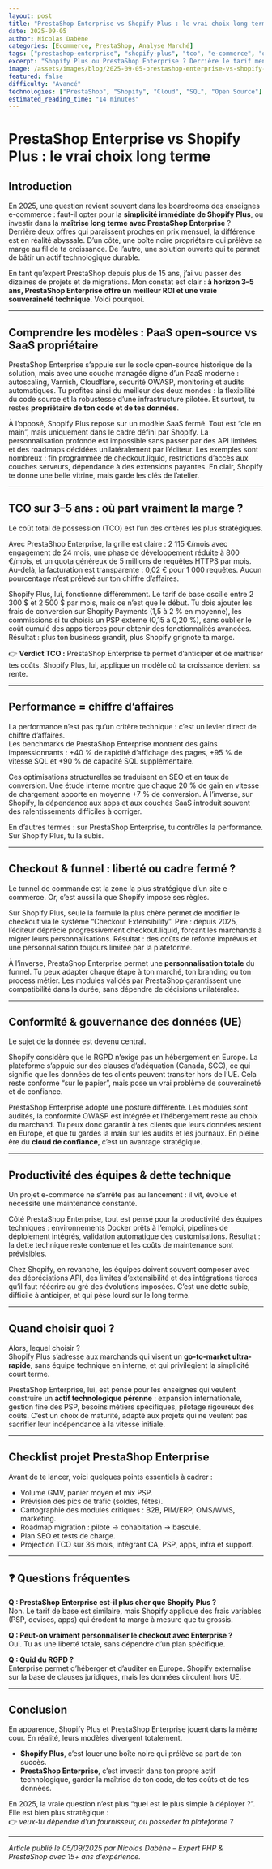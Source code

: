 ```yaml
---
layout: post
title: "PrestaShop Enterprise vs Shopify Plus : le vrai choix long terme"
date: 2025-09-05
author: Nicolas Dabène
categories: [Ecommerce, PrestaShop, Analyse Marché]
tags: ["prestashop-enterprise", "shopify-plus", "tco", "e-commerce", "open-source"]
excerpt: "Shopify Plus ou PrestaShop Enterprise ? Derrière le tarif mensuel, le vrai enjeu est la maîtrise du code, des coûts et des données. Analyse complète pour choisir durablement."
image: /assets/images/blog/2025-09-05-prestashop-enterprise-vs-shopify-plus.jpg
featured: false
difficulty: "Avancé"
technologies: ["PrestaShop", "Shopify", "Cloud", "SQL", "Open Source"]
estimated_reading_time: "14 minutes"
---
```


# PrestaShop Enterprise vs Shopify Plus : le vrai choix long terme

## Introduction

En 2025, une question revient souvent dans les boardrooms des enseignes e-commerce : faut-il opter pour la **simplicité immédiate de Shopify Plus**, ou investir dans la **maîtrise long terme avec PrestaShop Enterprise** ?  
Derrière deux offres qui paraissent proches en prix mensuel, la différence est en réalité abyssale. D’un côté, une boîte noire propriétaire qui prélève sa marge au fil de ta croissance. De l’autre, une solution ouverte qui te permet de bâtir un actif technologique durable.  

En tant qu’expert PrestaShop depuis plus de 15 ans, j’ai vu passer des dizaines de projets et de migrations. Mon constat est clair : **à horizon 3–5 ans, PrestaShop Enterprise offre un meilleur ROI et une vraie souveraineté technique**. Voici pourquoi.

---

## Comprendre les modèles : PaaS open-source vs SaaS propriétaire

PrestaShop Enterprise s’appuie sur le socle open-source historique de la solution, mais avec une couche managée digne d’un PaaS moderne : autoscaling, Varnish, Cloudflare, sécurité OWASP, monitoring et audits automatiques. Tu profites ainsi du meilleur des deux mondes : la flexibilité du code source et la robustesse d’une infrastructure pilotée. Et surtout, tu restes **propriétaire de ton code et de tes données**.

À l’opposé, Shopify Plus repose sur un modèle SaaS fermé. Tout est “clé en main”, mais uniquement dans le cadre défini par Shopify. La personnalisation profonde est impossible sans passer par des API limitées et des roadmaps décidées unilatéralement par l’éditeur. Les exemples sont nombreux : fin programmée de checkout.liquid, restrictions d’accès aux couches serveurs, dépendance à des extensions payantes. En clair, Shopify te donne une belle vitrine, mais garde les clés de l’atelier.

---

## TCO sur 3–5 ans : où part vraiment la marge ?

Le coût total de possession (TCO) est l’un des critères les plus stratégiques.  

Avec PrestaShop Enterprise, la grille est claire : 2 115 €/mois avec engagement de 24 mois, une phase de développement réduite à 800 €/mois, et un quota généreux de 5 millions de requêtes HTTPS par mois. Au-delà, la facturation est transparente : 0,02 € pour 1 000 requêtes. Aucun pourcentage n’est prélevé sur ton chiffre d’affaires.  

Shopify Plus, lui, fonctionne différemment. Le tarif de base oscille entre 2 300 $ et 2 500 $ par mois, mais ce n’est que le début. Tu dois ajouter les frais de conversion sur Shopify Payments (1,5 à 2 % en moyenne), les commissions si tu choisis un PSP externe (0,15 à 0,20 %), sans oublier le coût cumulé des apps tierces pour obtenir des fonctionnalités avancées. Résultat : plus ton business grandit, plus Shopify grignote ta marge.

👉 **Verdict TCO :** PrestaShop Enterprise te permet d’anticiper et de maîtriser tes coûts. Shopify Plus, lui, applique un modèle où ta croissance devient sa rente.

---

## Performance = chiffre d’affaires

La performance n’est pas qu’un critère technique : c’est un levier direct de chiffre d’affaires.  
Les benchmarks de PrestaShop Enterprise montrent des gains impressionnants : +40 % de rapidité d’affichage des pages, +95 % de vitesse SQL et +90 % de capacité SQL supplémentaire.  

Ces optimisations structurelles se traduisent en SEO et en taux de conversion. Une étude interne montre que chaque 20 % de gain en vitesse de chargement apporte en moyenne +7 % de conversion. À l’inverse, sur Shopify, la dépendance aux apps et aux couches SaaS introduit souvent des ralentissements difficiles à corriger.

En d’autres termes : sur PrestaShop Enterprise, tu contrôles la performance. Sur Shopify Plus, tu la subis.

---

## Checkout & funnel : liberté ou cadre fermé ?

Le tunnel de commande est la zone la plus stratégique d’un site e-commerce. Or, c’est aussi là que Shopify impose ses règles.  

Sur Shopify Plus, seule la formule la plus chère permet de modifier le checkout via le système “Checkout Extensibility”. Pire : depuis 2025, l’éditeur déprécie progressivement checkout.liquid, forçant les marchands à migrer leurs personnalisations. Résultat : des coûts de refonte imprévus et une personnalisation toujours limitée par la plateforme.  

À l’inverse, PrestaShop Enterprise permet une **personnalisation totale** du funnel. Tu peux adapter chaque étape à ton marché, ton branding ou ton process métier. Les modules validés par PrestaShop garantissent une compatibilité dans la durée, sans dépendre de décisions unilatérales.  

---

## Conformité & gouvernance des données (UE)

Le sujet de la donnée est devenu central.  

Shopify considère que le RGPD n’exige pas un hébergement en Europe. La plateforme s’appuie sur des clauses d’adéquation (Canada, SCC), ce qui signifie que les données de tes clients peuvent transiter hors de l’UE. Cela reste conforme “sur le papier”, mais pose un vrai problème de souveraineté et de confiance.  

PrestaShop Enterprise adopte une posture différente. Les modules sont audités, la conformité OWASP est intégrée et l’hébergement reste au choix du marchand. Tu peux donc garantir à tes clients que leurs données restent en Europe, et que tu gardes la main sur les audits et les journaux. En pleine ère du **cloud de confiance**, c’est un avantage stratégique.

---

## Productivité des équipes & dette technique

Un projet e-commerce ne s’arrête pas au lancement : il vit, évolue et nécessite une maintenance constante.  

Côté PrestaShop Enterprise, tout est pensé pour la productivité des équipes techniques : environnements Docker prêts à l’emploi, pipelines de déploiement intégrés, validation automatique des customisations. Résultat : la dette technique reste contenue et les coûts de maintenance sont prévisibles.  

Chez Shopify, en revanche, les équipes doivent souvent composer avec des dépréciations API, des limites d’extensibilité et des intégrations tierces qu’il faut réécrire au gré des évolutions imposées. C’est une dette subie, difficile à anticiper, et qui pèse lourd sur le long terme.

---

## Quand choisir quoi ?

Alors, lequel choisir ?  
Shopify Plus s’adresse aux marchands qui visent un **go-to-market ultra-rapide**, sans équipe technique en interne, et qui privilégient la simplicité court terme.  

PrestaShop Enterprise, lui, est pensé pour les enseignes qui veulent construire un **actif technologique pérenne** : expansion internationale, gestion fine des PSP, besoins métiers spécifiques, pilotage rigoureux des coûts. C’est un choix de maturité, adapté aux projets qui ne veulent pas sacrifier leur indépendance à la vitesse initiale.

---

## Checklist projet PrestaShop Enterprise

Avant de te lancer, voici quelques points essentiels à cadrer :  

- Volume GMV, panier moyen et mix PSP.  
- Prévision des pics de trafic (soldes, fêtes).  
- Cartographie des modules critiques : B2B, PIM/ERP, OMS/WMS, marketing.  
- Roadmap migration : pilote → cohabitation → bascule.  
- Plan SEO et tests de charge.  
- Projection TCO sur 36 mois, intégrant CA, PSP, apps, infra et support.  

---

## ❓ Questions fréquentes

**Q : PrestaShop Enterprise est-il plus cher que Shopify Plus ?**  
Non. Le tarif de base est similaire, mais Shopify applique des frais variables (PSP, devises, apps) qui érodent ta marge à mesure que tu grossis.  

**Q : Peut-on vraiment personnaliser le checkout avec Enterprise ?**  
Oui. Tu as une liberté totale, sans dépendre d’un plan spécifique.  

**Q : Quid du RGPD ?**  
Enterprise permet d’héberger et d’auditer en Europe. Shopify externalise sur la base de clauses juridiques, mais les données circulent hors UE.  

---

## Conclusion

En apparence, Shopify Plus et PrestaShop Enterprise jouent dans la même cour. En réalité, leurs modèles divergent totalement.  

- **Shopify Plus**, c’est louer une boîte noire qui prélève sa part de ton succès.  
- **PrestaShop Enterprise**, c’est investir dans ton propre actif technologique, garder la maîtrise de ton code, de tes coûts et de tes données.  

En 2025, la vraie question n’est plus “quel est le plus simple à déployer ?”. Elle est bien plus stratégique :  
👉 *veux-tu dépendre d’un fournisseur, ou posséder ta plateforme ?*  

---

*Article publié le 05/09/2025 par Nicolas Dabène – Expert PHP & PrestaShop avec 15+ ans d’expérience.*
